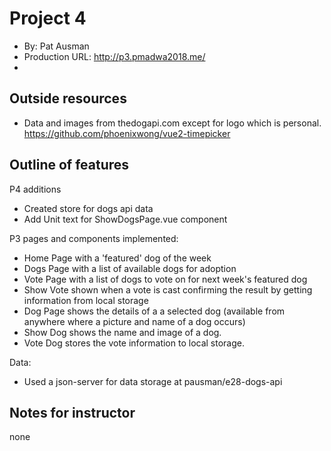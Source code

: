 # Project 4
+ By: Pat Ausman
+ Production URL: http://p3.pmadwa2018.me/
+


## Outside resources
+ Data and images from thedogapi.com except for logo which is personal.
https://github.com/phoenixwong/vue2-timepicker



## Outline of features
P4 additions
+ Created store for dogs api data
+ Add Unit text for ShowDogsPage.vue component

P3 pages and components implemented:
+ Home Page with a 'featured' dog of the week
+ Dogs Page with a list of available dogs for adoption
+ Vote Page with a list of dogs to vote on for next week's featured dog
+ Show Vote shown when a vote is cast confirming the result by getting information from local storage
+ Dog Page shows the details of a a selected dog (available from anywhere where a picture and name of a dog occurs)
+ Show Dog shows the name and image of a dog.
+ Vote Dog stores the vote information to local storage.

Data:
+ Used a json-server for data storage at pausman/e28-dogs-api

## Notes for instructor
none